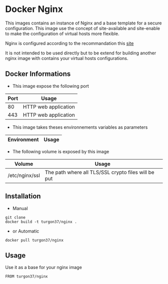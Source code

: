 # Docker Nginx



This images contains an instance of Nginx and a base template for a secure configuration.
This image use the concept of site-available and site-enable to make the configuration of  virtual hosts more flexible.

Nginx is configured according to the recommandation this [site](https://weakdh.org/sysadmin.html)

It is not intended to be used directly but to be extend for building another nginx image with contains your virtual hosts configurations.

## Docker Informations

* This image expose the following port

| Port           | Usage                |
| -------------- | -------------------- |
| 80             | HTTP web application |
| 443            | HTTP web application |

 * This image takes theses environnements variables as parameters

| Environment        | Usage           |
| -------------      | --------------- |

 * The following volume is exposed by this image

| Volume         | Usage                                               |
| -------------- | --------------------------------------------------- |
| /etc/nginx/ssl | The path where all TLS/SSL crypto files will be put |

## Installation

* Manual

```
git clone
docker build -t turgon37/nginx .
```

* or Automatic

```
docker pull turgon37/nginx
```


## Usage

Use it as a base for your nginx image

```
FROM turgon37/nginx
```
